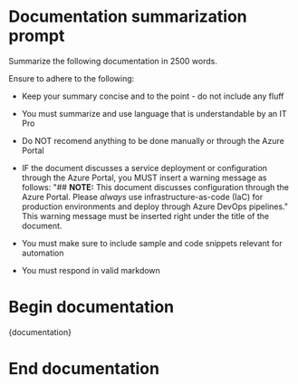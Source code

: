 # Documentation summarization prompt

Summarize the following documentation in 2500 words.

Ensure to adhere to the following:
- Keep your summary concise and to the point - do not include any fluff
- You must summarize and use language that is understandable by an IT Pro
- Do NOT recomend anything to be done manually or through the Azure Portal
- IF the document discusses a service deployment or configuration through the Azure Portal, you MUST insert a warning message as follows:
  "## **NOTE:** This document discusses configuration through the Azure Portal. Please _always_ use infrastructure-as-code (IaC) for production environments and deploy through Azure DevOps pipelines."
  This warning message must be inserted right under the title of the document.

- You must make sure to include sample and code snippets relevant for automation
- You must respond in valid markdown

# Begin documentation
{documentation}
# End documentation
